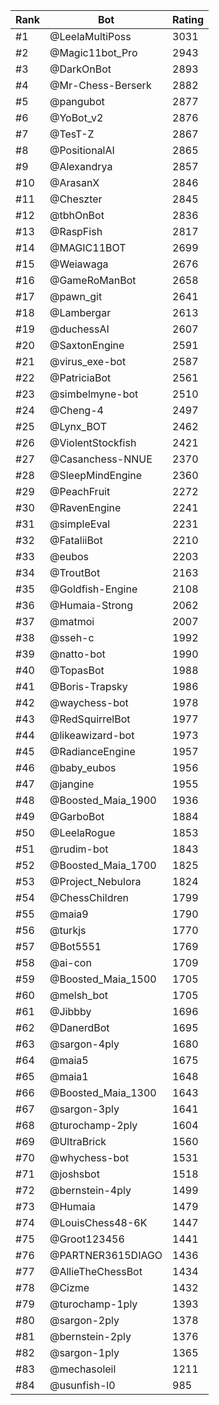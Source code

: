 Rank|Bot|Rating
---|---|---
#1|@LeelaMultiPoss|3031
#2|@Magic11bot_Pro|2943
#3|@DarkOnBot|2893
#4|@Mr-Chess-Berserk|2882
#5|@pangubot|2877
#6|@YoBot_v2|2876
#7|@TesT-Z|2867
#8|@PositionalAI|2865
#9|@Alexandrya|2857
#10|@ArasanX|2846
#11|@Cheszter|2845
#12|@tbhOnBot|2836
#13|@RaspFish|2817
#14|@MAGIC11BOT|2699
#15|@Weiawaga|2676
#16|@GameRoManBot|2658
#17|@pawn_git|2641
#18|@Lambergar|2613
#19|@duchessAI|2607
#20|@SaxtonEngine|2591
#21|@virus_exe-bot|2587
#22|@PatriciaBot|2561
#23|@simbelmyne-bot|2510
#24|@Cheng-4|2497
#25|@Lynx_BOT|2462
#26|@ViolentStockfish|2421
#27|@Casanchess-NNUE|2370
#28|@SleepMindEngine|2360
#29|@PeachFruit|2272
#30|@RavenEngine|2241
#31|@simpleEval|2231
#32|@FataliiBot|2210
#33|@eubos|2203
#34|@TroutBot|2163
#35|@Goldfish-Engine|2108
#36|@Humaia-Strong|2062
#37|@matmoi|2007
#38|@sseh-c|1992
#39|@natto-bot|1990
#40|@TopasBot|1988
#41|@Boris-Trapsky|1986
#42|@waychess-bot|1978
#43|@RedSquirrelBot|1977
#44|@likeawizard-bot|1973
#45|@RadianceEngine|1957
#46|@baby_eubos|1956
#47|@jangine|1955
#48|@Boosted_Maia_1900|1936
#49|@GarboBot|1884
#50|@LeelaRogue|1853
#51|@rudim-bot|1843
#52|@Boosted_Maia_1700|1825
#53|@Project_Nebulora|1824
#54|@ChessChildren|1799
#55|@maia9|1790
#56|@turkjs|1770
#57|@Bot5551|1769
#58|@ai-con|1709
#59|@Boosted_Maia_1500|1705
#60|@melsh_bot|1705
#61|@Jibbby|1696
#62|@DanerdBot|1695
#63|@sargon-4ply|1680
#64|@maia5|1675
#65|@maia1|1648
#66|@Boosted_Maia_1300|1643
#67|@sargon-3ply|1641
#68|@turochamp-2ply|1604
#69|@UltraBrick|1560
#70|@whychess-bot|1531
#71|@joshsbot|1518
#72|@bernstein-4ply|1499
#73|@Humaia|1479
#74|@LouisChess48-6K|1447
#75|@Groot123456|1441
#76|@PARTNER3615DIAGO|1436
#77|@AllieTheChessBot|1434
#78|@Cizme|1432
#79|@turochamp-1ply|1393
#80|@sargon-2ply|1378
#81|@bernstein-2ply|1376
#82|@sargon-1ply|1365
#83|@mechasoleil|1211
#84|@usunfish-l0|985
